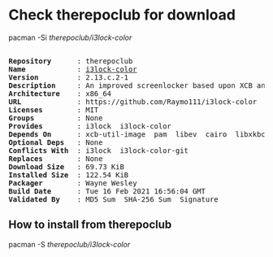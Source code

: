 # Check therepoclub for download

pacman -Si *therepoclub/i3lock-color*

<div class="highlight"><pre class="highlight"><text>
<b>Repository</b>      : therepoclub
<b>Name</b>            : <a href="../../x86_64/i3lock-color-2.13.c.2-1-x86_64.pkg.tar.zst">i3lock-color</a>
<b>Version</b>         : 2.13.c.2-1
<b>Description</b>     : An improved screenlocker based upon XCB and PAM with color configuration support
<b>Architecture</b>    : x86_64
<b>URL</b>             : https://github.com/Raymo111/i3lock-color
<b>Licenses</b>        : MIT
<b>Groups</b>          : None
<b>Provides</b>        : i3lock  i3lock-color
<b>Depends On</b>      : xcb-util-image  pam  libev  cairo  libxkbcommon-x11  libjpeg-turbo  xcb-util-xrm  pkgconf
<b>Optional Deps</b>   : None
<b>Conflicts With</b>  : i3lock  i3lock-color-git
<b>Replaces</b>        : None
<b>Download Size</b>   : 69.73 KiB
<b>Installed Size</b>  : 122.54 KiB
<b>Packager</b>        : Wayne Wesley <wayne6324@gmail.com>
<b>Build Date</b>      : Tue 16 Feb 2021 16:56:04 GMT
<b>Validated By</b>    : MD5 Sum  SHA-256 Sum  Signature
</text></pre></div>

## How to install from therepoclub

pacman -S *therepoclub/i3lock-color*

